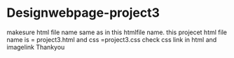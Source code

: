# Designwebpage-project3
makesure html file name same as in this  htmlfile name. this projecet 
html file name is = project3.html
and css =project3.css
check css link in html and imagelink
Thankyou
